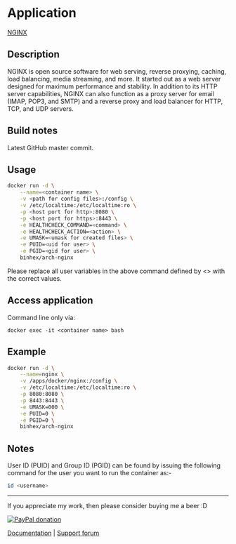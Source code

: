# Application

[NGINX](https://www.nginx.com/)

## Description

NGINX is open source software for web serving, reverse proxying, caching, load
balancing, media streaming, and more. It started out as a web server designed
for maximum performance and stability. In addition to its HTTP server
capabilities, NGINX can also function as a proxy server for email (IMAP, POP3,
and SMTP) and a reverse proxy and load balancer for HTTP, TCP, and UDP servers.

## Build notes

Latest GitHub master commit.

## Usage

```bash
docker run -d \
    --name=<container name> \
    -v <path for config files>:/config \
    -v /etc/localtime:/etc/localtime:ro \
    -p <host port for http>:8080 \
    -p <host port for https>:8443 \
    -e HEALTHCHECK_COMMAND=<command> \
    -e HEALTHCHECK_ACTION=<action> \
    -e UMASK=<umask for created files> \
    -e PUID=<uid for user> \
    -e PGID=<gid for user> \
    binhex/arch-nginx
```

Please replace all user variables in the above command defined by <> with the
correct values.

## Access application

Command line only via:

```docker exec -it <container name> bash```

## Example

```bash
docker run -d \
    --name=nginx \
    -v /apps/docker/nginx:/config \
    -v /etc/localtime:/etc/localtime:ro \
    -p 8080:8080 \
    -p 8443:8443 \
    -e UMASK=000 \
    -e PUID=0 \
    -e PGID=0 \
    binhex/arch-nginx
```

## Notes

User ID (PUID) and Group ID (PGID) can be found by issuing the following command
for the user you want to run the container as:-

```bash
id <username>
```

___
If you appreciate my work, then please consider buying me a beer  :D

[![PayPal donation](https://www.paypal.com/en_US/i/btn/btn_donate_SM.gif)](https://www.paypal.com/cgi-bin/webscr?cmd=_s-xclick&hosted_button_id=MM5E27UX6AUU4)

[Documentation](https://github.com/binhex/documentation) | [Support forum](https://forums.unraid.net/topic/92101-support-binhex-nginx/)
